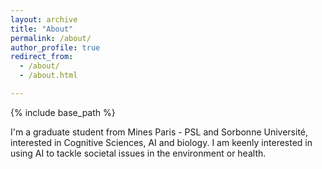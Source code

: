 ```yaml
---
layout: archive
title: "About"
permalink: /about/
author_profile: true
redirect_from: 
  - /about/
  - /about.html

---
```


{% include base_path %}

I'm a graduate student from Mines Paris - PSL and Sorbonne Université, interested in Cognitive Sciences, AI and biology. I am keenly interested in using AI to tackle societal issues in the environment or health. 
